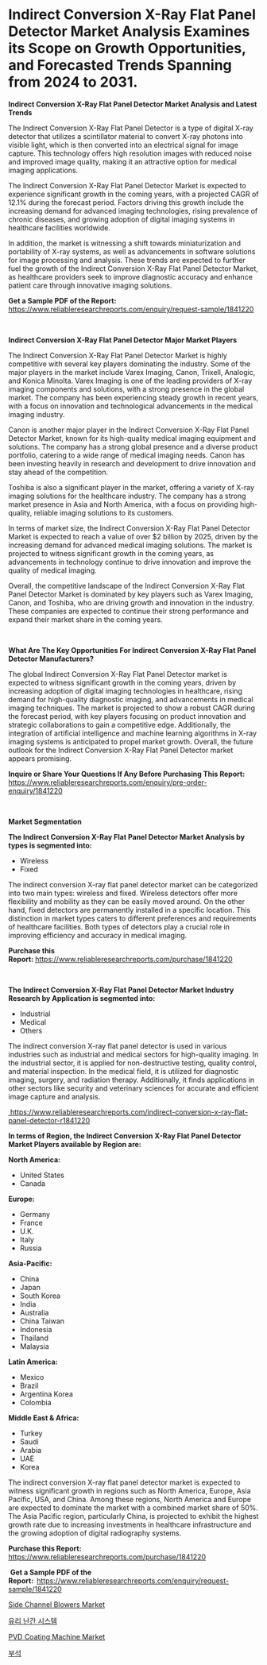 <p><h1>Indirect Conversion X-Ray Flat Panel Detector Market Analysis Examines its Scope on Growth Opportunities, and Forecasted Trends Spanning from 2024 to 2031.</h1></p><p><strong>Indirect Conversion X-Ray Flat Panel Detector Market Analysis and Latest Trends</strong></p>
<p><p>The Indirect Conversion X-Ray Flat Panel Detector is a type of digital X-ray detector that utilizes a scintillator material to convert X-ray photons into visible light, which is then converted into an electrical signal for image capture. This technology offers high resolution images with reduced noise and improved image quality, making it an attractive option for medical imaging applications.</p><p>The Indirect Conversion X-Ray Flat Panel Detector Market is expected to experience significant growth in the coming years, with a projected CAGR of 12.1% during the forecast period. Factors driving this growth include the increasing demand for advanced imaging technologies, rising prevalence of chronic diseases, and growing adoption of digital imaging systems in healthcare facilities worldwide.</p><p>In addition, the market is witnessing a shift towards miniaturization and portability of X-ray systems, as well as advancements in software solutions for image processing and analysis. These trends are expected to further fuel the growth of the Indirect Conversion X-Ray Flat Panel Detector Market, as healthcare providers seek to improve diagnostic accuracy and enhance patient care through innovative imaging solutions.</p></p>
<p><strong>Get a Sample PDF of the Report:&nbsp;</strong> <a href="https://www.reliableresearchreports.com/enquiry/request-sample/1841220">https://www.reliableresearchreports.com/enquiry/request-sample/1841220</a></p>
<p>&nbsp;</p>
<p><strong>Indirect Conversion X-Ray Flat Panel Detector Major Market Players</strong></p>
<p><p>The Indirect Conversion X-Ray Flat Panel Detector Market is highly competitive with several key players dominating the industry. Some of the major players in the market include Varex Imaging, Canon, Trixell, Analogic, and Konica Minolta. Varex Imaging is one of the leading providers of X-ray imaging components and solutions, with a strong presence in the global market. The company has been experiencing steady growth in recent years, with a focus on innovation and technological advancements in the medical imaging industry.</p><p>Canon is another major player in the Indirect Conversion X-Ray Flat Panel Detector Market, known for its high-quality medical imaging equipment and solutions. The company has a strong global presence and a diverse product portfolio, catering to a wide range of medical imaging needs. Canon has been investing heavily in research and development to drive innovation and stay ahead of the competition.</p><p>Toshiba is also a significant player in the market, offering a variety of X-ray imaging solutions for the healthcare industry. The company has a strong market presence in Asia and North America, with a focus on providing high-quality, reliable imaging solutions to its customers.</p><p>In terms of market size, the Indirect Conversion X-Ray Flat Panel Detector Market is expected to reach a value of over $2 billion by 2025, driven by the increasing demand for advanced medical imaging solutions. The market is projected to witness significant growth in the coming years, as advancements in technology continue to drive innovation and improve the quality of medical imaging.</p><p>Overall, the competitive landscape of the Indirect Conversion X-Ray Flat Panel Detector Market is dominated by key players such as Varex Imaging, Canon, and Toshiba, who are driving growth and innovation in the industry. These companies are expected to continue their strong performance and expand their market share in the coming years.</p></p>
<p>&nbsp;</p>
<p><strong>What Are The Key Opportunities For Indirect Conversion X-Ray Flat Panel Detector Manufacturers?</strong></p>
<p><p>The global Indirect Conversion X-Ray Flat Panel Detector market is expected to witness significant growth in the coming years, driven by increasing adoption of digital imaging technologies in healthcare, rising demand for high-quality diagnostic imaging, and advancements in medical imaging techniques. The market is projected to show a robust CAGR during the forecast period, with key players focusing on product innovation and strategic collaborations to gain a competitive edge. Additionally, the integration of artificial intelligence and machine learning algorithms in X-ray imaging systems is anticipated to propel market growth. Overall, the future outlook for the Indirect Conversion X-Ray Flat Panel Detector market appears promising.</p></p>
<p><strong>Inquire or Share Your Questions If Any Before Purchasing This Report:</strong> <a href="https://www.reliableresearchreports.com/enquiry/pre-order-enquiry/1841220">https://www.reliableresearchreports.com/enquiry/pre-order-enquiry/1841220</a></p>
<p>&nbsp;</p>
<p><strong>Market Segmentation</strong></p>
<p><strong>The Indirect Conversion X-Ray Flat Panel Detector Market Analysis by types is segmented into:</strong></p>
<p><ul><li>Wireless</li><li>Fixed</li></ul></p>
<p><p>The indirect conversion X-ray flat panel detector market can be categorized into two main types: wireless and fixed. Wireless detectors offer more flexibility and mobility as they can be easily moved around. On the other hand, fixed detectors are permanently installed in a specific location. This distinction in market types caters to different preferences and requirements of healthcare facilities. Both types of detectors play a crucial role in improving efficiency and accuracy in medical imaging.</p></p>
<p><strong>Purchase this Report:&nbsp;</strong><a href="https://www.reliableresearchreports.com/purchase/1841220">https://www.reliableresearchreports.com/purchase/1841220</a></p>
<p>&nbsp;</p>
<p><strong>The Indirect Conversion X-Ray Flat Panel Detector Market Industry Research by Application is segmented into:</strong></p>
<p><ul><li>Industrial</li><li>Medical</li><li>Others</li></ul></p>
<p><p>The indirect conversion X-ray flat panel detector is used in various industries such as industrial and medical sectors for high-quality imaging. In the industrial sector, it is applied for non-destructive testing, quality control, and material inspection. In the medical field, it is utilized for diagnostic imaging, surgery, and radiation therapy. Additionally, it finds applications in other sectors like security and veterinary sciences for accurate and efficient image capture and analysis.</p></p>
<p><a href="https://www.reliableresearchreports.com/indirect-conversion-x-ray-flat-panel-detector-r1841220">&nbsp;https://www.reliableresearchreports.com/indirect-conversion-x-ray-flat-panel-detector-r1841220</a></p>
<p><strong>In terms of Region, the Indirect Conversion X-Ray Flat Panel Detector Market Players available by Region are:</strong></p>
<p>
    <p> <strong> North America: </strong>
        <ul>
            <li>United States</li>
            <li>Canada</li>
        </ul>
        </p> 
    <p> <strong> Europe: </strong>
        <ul>
            <li>Germany</li>
            <li>France</li>
            <li>U.K.</li>
            <li>Italy</li>
            <li>Russia</li>
        </ul>
        </p> 
    <p> <strong> Asia-Pacific: </strong>
        <ul>
            <li>China</li>
            <li>Japan</li>
            <li>South Korea</li>
            <li>India</li>
            <li>Australia</li>
            <li>China Taiwan</li>
            <li>Indonesia</li>
            <li>Thailand</li>
            <li>Malaysia</li>
        </ul>
        </p> 
    <p> <strong> Latin America: </strong>
        <ul>
            <li>Mexico</li>
            <li>Brazil</li>
            <li>Argentina Korea</li>
            <li>Colombia</li>
        </ul>
        </p> 
    <p> <strong> Middle East & Africa: </strong>
        <ul>
            <li>Turkey</li>
            <li>Saudi</li>
            <li>Arabia</li>
            <li>UAE</li>
            <li>Korea</li>
        </ul>
    </p>
    </p>
<p><p>The indirect conversion X-ray flat panel detector market is expected to witness significant growth in regions such as North America, Europe, Asia Pacific, USA, and China. Among these regions, North America and Europe are expected to dominate the market with a combined market share of 50%. The Asia Pacific region, particularly China, is projected to exhibit the highest growth rate due to increasing investments in healthcare infrastructure and the growing adoption of digital radiography systems.</p></p>
<p><strong>Purchase this Report: </strong><a href="https://www.reliableresearchreports.com/purchase/1841220">https://www.reliableresearchreports.com/purchase/1841220</a></p>
<p>&nbsp;<strong>Get a Sample PDF of the Report:&nbsp;&nbsp;</strong><a href="https://www.reliableresearchreports.com/enquiry/request-sample/1841220">https://www.reliableresearchreports.com/enquiry/request-sample/1841220</a></p>
<p><strong></strong></p>
<p><p><a href="https://github.com/mancsybtousav/Market-Research-Report-List-3/blob/main/side-channel-blowers-market.md">Side Channel Blowers Market</a></p><p><a href="https://github.com/RichardLueilwitz787/Market-Research-Report-List-2/blob/main/4321419176512.md">유리 난간 시스템</a></p><p><a href="https://github.com/josesg55/Market-Research-Report-List-3/blob/main/pvd-coating-machine-market.md">PVD Coating Machine Market</a></p><p><a href="https://github.com/fredrickeglers/Market-Research-Report-List-2/blob/main/2145132176511.md">부석</a></p></p>